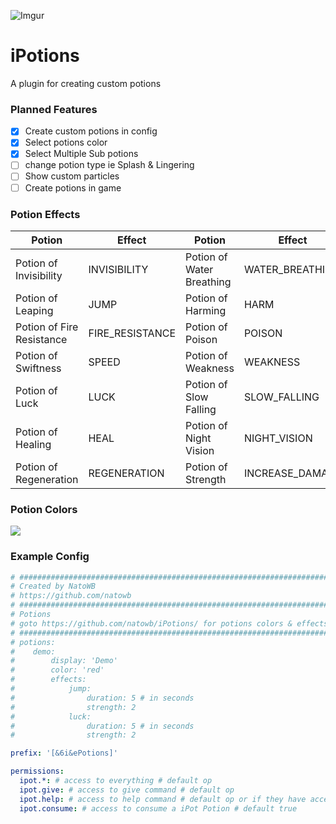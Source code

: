 ![Imgur](https://i.imgur.com/qqIUQbX.png) 
# iPotions

A plugin for creating custom potions
### Planned Features
- [x] Create custom potions in config
- [x] Select potions color
- [x] Select Multiple Sub potions
- [ ] change potion type ie Splash & Lingering
- [ ] Show custom particles
- [ ] Create potions in game
### Potion Effects
Potion | Effect | Potion | Effect
------------ | ------------- | ------------- | -------------
Potion of Invisibility |	INVISIBILITY |	Potion of Water Breathing |	WATER_BREATHING
Potion of Leaping |	JUMP |	Potion of Harming |	HARM
Potion of Fire Resistance |	FIRE_RESISTANCE |	Potion of Poison |	POISON
Potion of Swiftness |	SPEED |	Potion of Weakness |	WEAKNESS
Potion of Luck |	LUCK |	Potion of Slow Falling |	SLOW_FALLING
Potion of Healing |	HEAL |	Potion of Night Vision |	NIGHT_VISION
Potion of Regeneration |	REGENERATION |	Potion of Strength |	INCREASE_DAMAGE


### Potion Colors
![](https://i.imgur.com/GF8PPff.png)

### Example Config
```YAML
# ###########################################################################
# Created by NatoWB
# https://github.com/natowb
# ###########################################################################
# Potions
# goto https://github.com/natowb/iPotions/ for potions colors & effects 
# ###########################################################################
# potions:
#    demo:
#        display: 'Demo'
#        color: 'red'
#        effects:
#            jump:
#                duration: 5 # in seconds
#                strength: 2
#            luck:
#                duration: 5 # in seconds
#                strength: 2

prefix: '[&6i&ePotions]'
```
```YAML
permissions:
  ipot.*: # access to everything # default op
  ipot.give: # access to give command # default op
  ipot.help: # access to help command # default op or if they have access to the give command
  ipot.consume: # access to consume a iPot Potion # default true
```

